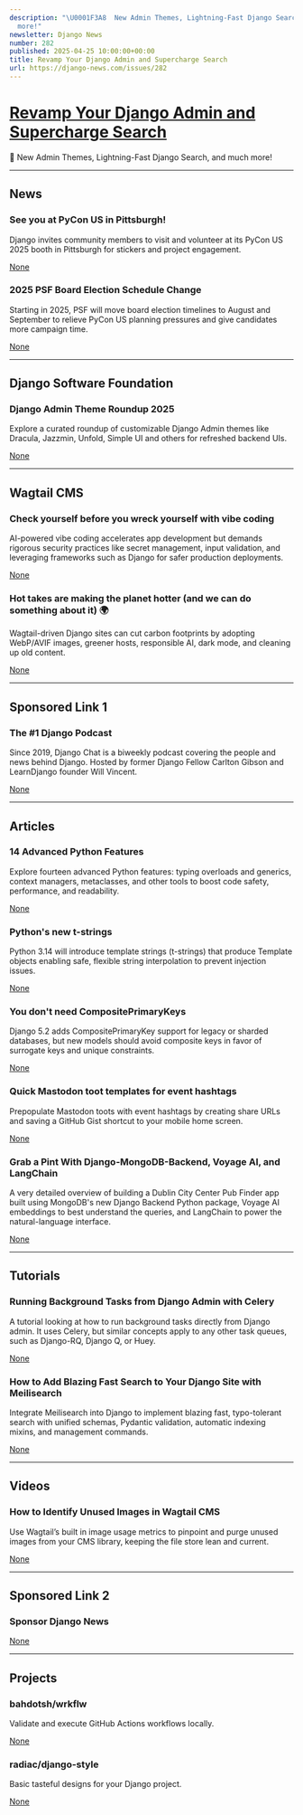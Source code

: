 ```yaml
---
description: "\U0001F3A8  New Admin Themes, Lightning-Fast Django Search, and much
  more!"
newsletter: Django News
number: 282
published: 2025-04-25 10:00:00+00:00
title: Revamp Your Django Admin and Supercharge Search
url: https://django-news.com/issues/282
---
```


# [Revamp Your Django Admin and Supercharge Search](https://django-news.com/issues/282)

🎨  New Admin Themes, Lightning-Fast Django Search, and much more!

  ----

  ## News

  ### See you at PyCon US in Pittsburgh!

  <p>Django invites community members to visit and volunteer at its PyCon US 2025 booth in Pittsburgh for stickers and project engagement.</p>

  [None](None)

  ### 2025 PSF Board Election Schedule Change

  <p>Starting in 2025, PSF will move board election timelines to August and September to relieve PyCon US planning pressures and give candidates more campaign time.</p>

  [None](None)

  ----

  ## Django Software Foundation

  ### Django Admin Theme Roundup 2025

  <p>Explore a curated roundup of customizable Django Admin themes like Dracula, Jazzmin, Unfold, Simple UI and others for refreshed backend UIs.</p>

  [None](None)

  ----

  ## Wagtail CMS

  ### Check yourself before you wreck yourself with vibe coding

  <p>AI-powered vibe coding accelerates app development but demands rigorous security practices like secret management, input validation, and leveraging frameworks such as Django for safer production deployments.</p>

  [None](None)

  ### Hot takes are making the planet hotter (and we can do something about it) 🌍

  <p>Wagtail-driven Django sites can cut carbon footprints by adopting WebP/AVIF images, greener hosts, responsible AI, dark mode, and cleaning up old content.</p>

  [None](None)

  ----

  ## Sponsored Link 1

  ### The #1 Django Podcast

  <p>Since 2019, Django Chat is a biweekly podcast covering the people and news behind Django. Hosted by former Django Fellow Carlton Gibson and LearnDjango founder Will Vincent.</p>

  [None](None)

  ----

  ## Articles

  ### 14 Advanced Python Features

  <p>Explore fourteen advanced Python features: typing overloads and generics, context managers, metaclasses, and other tools to boost code safety, performance, and readability.</p>

  [None](None)

  ### Python's new t-strings

  <p>Python 3.14 will introduce template strings (t-strings) that produce Template objects enabling safe, flexible string interpolation to prevent injection issues.</p>

  [None](None)

  ### You don't need CompositePrimaryKeys

  <p>Django 5.2 adds CompositePrimaryKey support for legacy or sharded databases, but new models should avoid composite keys in favor of surrogate keys and unique constraints.</p>

  [None](None)

  ### Quick Mastodon toot templates for event hashtags

  <p>Prepopulate Mastodon toots with event hashtags by creating share URLs and saving a GitHub Gist shortcut to your mobile home screen.</p>

  [None](None)

  ### Grab a Pint With Django-MongoDB-Backend, Voyage AI, and LangChain

  <p>A very detailed overview of building a Dublin City Center Pub Finder app built using MongoDB's new Django Backend Python package, Voyage AI embeddings to best understand the queries, and LangChain to power the natural-language interface.</p>

  [None](None)

  ----

  ## Tutorials

  ### Running Background Tasks from Django Admin with Celery

  <p>A tutorial looking at how to run background tasks directly from Django admin. It uses Celery, but similar concepts apply to any other task queues, such as Django-RQ, Django Q, or Huey.</p>

  [None](None)

  ### How to Add Blazing Fast Search to Your Django Site with Meilisearch

  <p>Integrate Meilisearch into Django to implement blazing fast, typo-tolerant search with unified schemas, Pydantic validation, automatic indexing mixins, and management commands.</p>

  [None](None)

  ----

  ## Videos

  ### How to Identify Unused Images in Wagtail CMS

  <p>Use Wagtail’s built in image usage metrics to pinpoint and purge unused images from your CMS library, keeping the file store lean and current.</p>

  [None](None)

  ----

  ## Sponsored Link 2

  ### Sponsor Django News

  

  [None](None)

  ----

  ## Projects

  ### bahdotsh/wrkflw

  <p>Validate and execute GitHub Actions workflows locally.</p>

  [None](None)

  ### radiac/django-style

  <p>Basic tasteful designs for your Django project.</p>

  [None](None)